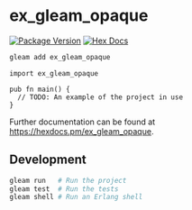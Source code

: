 # ex_gleam_opaque

[![Package Version](https://img.shields.io/hexpm/v/ex_gleam_opaque)](https://hex.pm/packages/ex_gleam_opaque)
[![Hex Docs](https://img.shields.io/badge/hex-docs-ffaff3)](https://hexdocs.pm/ex_gleam_opaque/)

```sh
gleam add ex_gleam_opaque
```
```gleam
import ex_gleam_opaque

pub fn main() {
  // TODO: An example of the project in use
}
```

Further documentation can be found at <https://hexdocs.pm/ex_gleam_opaque>.

## Development

```sh
gleam run   # Run the project
gleam test  # Run the tests
gleam shell # Run an Erlang shell
```
